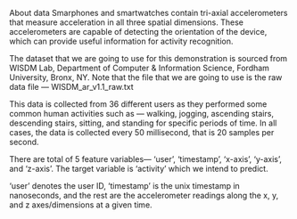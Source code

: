 About data
Smarphones and smartwatches contain tri-axial accelerometers that measure acceleration in all three spatial dimensions. These accelerometers are capable of detecting the orientation of the device, which can provide useful information for activity recognition.

The dataset that we are going to use for this demonstration is sourced from WISDM Lab, Department of Computer & Information Science, Fordham University, Bronx, NY. Note that the file that we are going to use is the raw data file — WISDM_ar_v1.1_raw.txt

This data is collected from 36 different users as they performed some common human activities such as — walking, jogging, ascending stairs, descending stairs, sitting, and standing for specific periods of time. In all cases, the data is collected every 50 millisecond, that is 20 samples per second.

There are total of 5 feature variables— ‘user’, ‘timestamp’, ‘x-axis’, ‘y-axis’, and ‘z-axis’. The target variable is ‘activity’ which we intend to predict.

‘user’ denotes the user ID, ‘timestamp’ is the unix timestamp in nanoseconds, and the rest are the accelerometer readings along the x, y, and z axes/dimensions at a given time.
